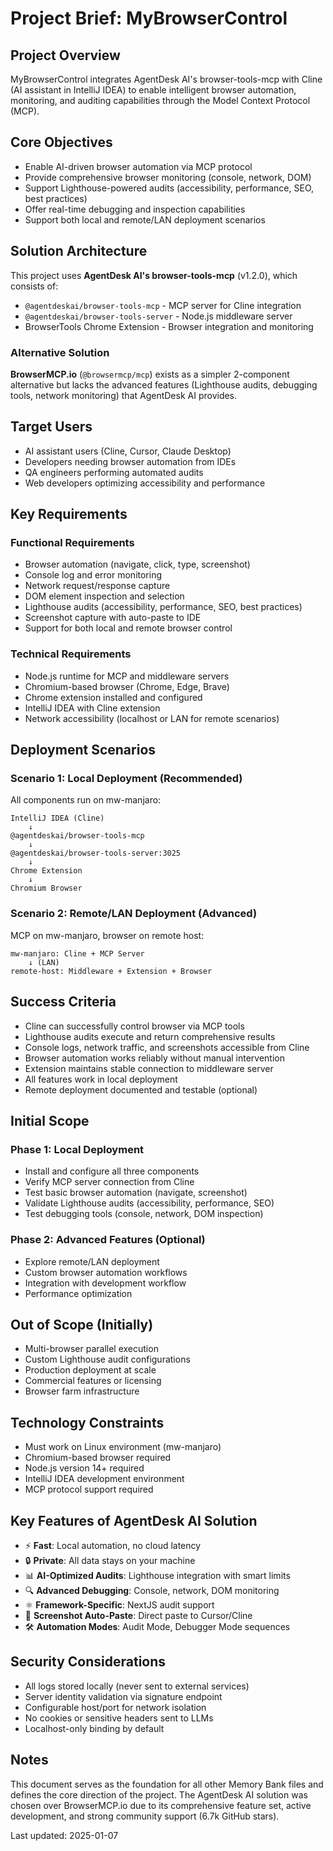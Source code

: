 # Project Brief: MyBrowserControl

## Project Overview
MyBrowserControl integrates AgentDesk AI's browser-tools-mcp with Cline (AI assistant in IntelliJ IDEA) to enable intelligent browser automation, monitoring, and auditing capabilities through the Model Context Protocol (MCP).

## Core Objectives
- Enable AI-driven browser automation via MCP protocol
- Provide comprehensive browser monitoring (console, network, DOM)
- Support Lighthouse-powered audits (accessibility, performance, SEO, best practices)
- Offer real-time debugging and inspection capabilities
- Support both local and remote/LAN deployment scenarios

## Solution Architecture
This project uses **AgentDesk AI's browser-tools-mcp** (v1.2.0), which consists of:
- `@agentdeskai/browser-tools-mcp` - MCP server for Cline integration
- `@agentdeskai/browser-tools-server` - Node.js middleware server
- BrowserTools Chrome Extension - Browser integration and monitoring

### Alternative Solution
**BrowserMCP.io** (`@browsermcp/mcp`) exists as a simpler 2-component alternative but lacks the advanced features (Lighthouse audits, debugging tools, network monitoring) that AgentDesk AI provides.

## Target Users
- AI assistant users (Cline, Cursor, Claude Desktop)
- Developers needing browser automation from IDEs
- QA engineers performing automated audits
- Web developers optimizing accessibility and performance

## Key Requirements
### Functional Requirements
- Browser automation (navigate, click, type, screenshot)
- Console log and error monitoring
- Network request/response capture
- DOM element inspection and selection
- Lighthouse audits (accessibility, performance, SEO, best practices)
- Screenshot capture with auto-paste to IDE
- Support for both local and remote browser control

### Technical Requirements
- Node.js runtime for MCP and middleware servers
- Chromium-based browser (Chrome, Edge, Brave)
- Chrome extension installed and configured
- IntelliJ IDEA with Cline extension
- Network accessibility (localhost or LAN for remote scenarios)

## Deployment Scenarios

### Scenario 1: Local Deployment (Recommended)
All components run on mw-manjaro:
```
IntelliJ IDEA (Cline)
    ↓
@agentdeskai/browser-tools-mcp
    ↓
@agentdeskai/browser-tools-server:3025
    ↓
Chrome Extension
    ↓
Chromium Browser
```

### Scenario 2: Remote/LAN Deployment (Advanced)
MCP on mw-manjaro, browser on remote host:
```
mw-manjaro: Cline + MCP Server
    ↓ (LAN)
remote-host: Middleware + Extension + Browser
```

## Success Criteria
- Cline can successfully control browser via MCP tools
- Lighthouse audits execute and return comprehensive results
- Console logs, network traffic, and screenshots accessible from Cline
- Browser automation works reliably without manual intervention
- Extension maintains stable connection to middleware server
- All features work in local deployment
- Remote deployment documented and testable (optional)

## Initial Scope
### Phase 1: Local Deployment
- Install and configure all three components
- Verify MCP server connection from Cline
- Test basic browser automation (navigate, screenshot)
- Validate Lighthouse audits (accessibility, performance, SEO)
- Test debugging tools (console, network, DOM inspection)

### Phase 2: Advanced Features (Optional)
- Explore remote/LAN deployment
- Custom browser automation workflows
- Integration with development workflow
- Performance optimization

## Out of Scope (Initially)
- Multi-browser parallel execution
- Custom Lighthouse audit configurations
- Production deployment at scale
- Commercial features or licensing
- Browser farm infrastructure

## Technology Constraints
- Must work on Linux environment (mw-manjaro)
- Chromium-based browser required
- Node.js version 14+ required
- IntelliJ IDEA development environment
- MCP protocol support required

## Key Features of AgentDesk AI Solution
- ⚡ **Fast**: Local automation, no cloud latency
- 🔒 **Private**: All data stays on your machine
- 📊 **AI-Optimized Audits**: Lighthouse integration with smart limits
- 🔍 **Advanced Debugging**: Console, network, DOM monitoring
- ⚛️ **Framework-Specific**: NextJS audit support
- 📸 **Screenshot Auto-Paste**: Direct paste to Cursor/Cline
- 🛠️ **Automation Modes**: Audit Mode, Debugger Mode sequences

## Security Considerations
- All logs stored locally (never sent to external services)
- Server identity validation via signature endpoint
- Configurable host/port for network isolation
- No cookies or sensitive headers sent to LLMs
- Localhost-only binding by default

## Notes
This document serves as the foundation for all other Memory Bank files and defines the core direction of the project. The AgentDesk AI solution was chosen over BrowserMCP.io due to its comprehensive feature set, active development, and strong community support (6.7k GitHub stars).

Last updated: 2025-01-07
